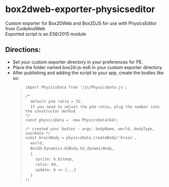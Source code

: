 # box2dweb-exporter-physicseditor
Custom exporter for Box2DWeb and Box2DJS for use with PhysicsEditor from CodeAndWeb\
Exported script is an ES6/2015 module

## Directions:
+ Set your custom exporter directory in your preferences for PE.
+ Place the folder named box2d-js-es6 in your custom exporter directory.
+ After publishing and adding the script to your app, create the bodies like so:
  > `import PhysicsData from '/js/PhysicsData.js';`
  >
  > `/*`\
  > &nbsp;&nbsp;&nbsp;&nbsp;`default ptm ratio = 32.`\
  > &nbsp;&nbsp;&nbsp;&nbsp;`If you need to adjust the ptm ratio, plug the number into the constructor method`\
  >`*/`\
  > `const physicsData =  new PhysicsData(64);`
  >
  > `/* created your bodies - args: bodyName, world, bodyType, userData */`\
  > `const brainBody = physicsData.createBody('brain',`\
  > &nbsp;&nbsp;&nbsp;&nbsp;`world,`\
  > &nbsp;&nbsp;&nbsp;&nbsp;`Box2D.Dynamics.b2Body.b2_dynamicBody,`\
  > &nbsp;&nbsp;&nbsp;&nbsp;`{`\
  > &nbsp;&nbsp;&nbsp;&nbsp;&nbsp;&nbsp;&nbsp;&nbsp;`sprite: b.bitmap,`\
  > &nbsp;&nbsp;&nbsp;&nbsp;&nbsp;&nbsp;&nbsp;&nbsp;`ratio: 64,`\
  > &nbsp;&nbsp;&nbsp;&nbsp;&nbsp;&nbsp;&nbsp;&nbsp;`update: b => {...}`\
  > &nbsp;&nbsp;&nbsp;&nbsp;`}`\
  > `);`
  
 

